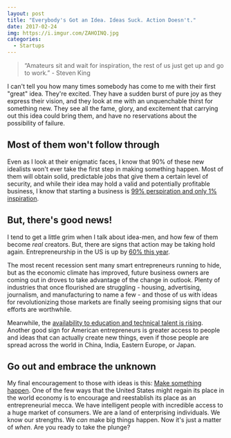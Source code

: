 ```yaml
---
layout: post
title: "Everybody's Got an Idea. Ideas Suck. Action Doesn't."
date: 2017-02-24
img: https://i.imgur.com/ZAHOINQ.jpg
categories:
  - Startups
---
```


> “Amateurs sit and wait for inspiration, the rest of us just get up and go to work.” - Steven King

I can't tell you how many times somebody has come to me with their first "great" idea. They're excited. They have a sudden burst of pure joy as they express their vision, and they look at me with an unquenchable thirst for something new. They see all the fame, glory, and excitement that carrying out this idea could bring them, and have no reservations about the possibility of failure.

## Most of them won't follow through

Even as I look at their enigmatic faces, I know that 90% of these new idealists won't ever take the first step in making something happen. Most of them will obtain solid, predictable jobs that give them a certain level of security, and while their idea may hold a valid and potentially profitable business, I know that starting a business is [99% perspiration and only 1% inspiration](http://en.wikiquote.org/wiki/Thomas_Edison).

## But, there's good news!

I tend to get a little grim when I talk about idea-men, and how few of them become _real_ creators. But, there are signs that action may be taking hold again. Entrepreneurship in the US is up by [60% this year](http://www.washingtonpost.com/blogs/on-small-business/post/entrepreneurship-up-60-percent-in-us-since-last-year/2012/11/28/5287ce3c-3994-11e2-a263-f0ebffed2f15_blog.html).

The most recent recession sent many smart entrepreneurs running to hide, but as the economic climate has improved, future business owners are coming out in droves to take advantage of the change in outlook. Plenty of industries that once flourished are struggling - housing, advertising, journalism, and manufacturing to name a few - and those of us with ideas for revolutionizing those markets are finally seeing promising signs that our efforts are worthwhile.

Meanwhile, the [availability to education and technical talent is rising](http://www.nytimes.com/2012/11/14/education/moocs-to-be-evaluated-for-possible-college-credit.html?_r=0). Another good sign for American entrepreneurs is greater access to people and ideas that can actually create new things, even if those people are spread across the world in China, India, Eastern Europe, or Japan. 

## Go out and embrace the unknown

My final encouragement to those with ideas is this: [Make something happen](https://www.karllhughes.com/posts/be-unique-and-dont-wait). One of the few ways that the United States might regain its place in the world economy is to encourage and reestablish its place as an entrepreneurial mecca. We have intelligent people with incredible access to a huge market of consumers. We are a land of enterprising individuals. We know our strengths. We _can_ make big things happen. Now it's just a matter of _when_. Are you ready to take the plunge?
